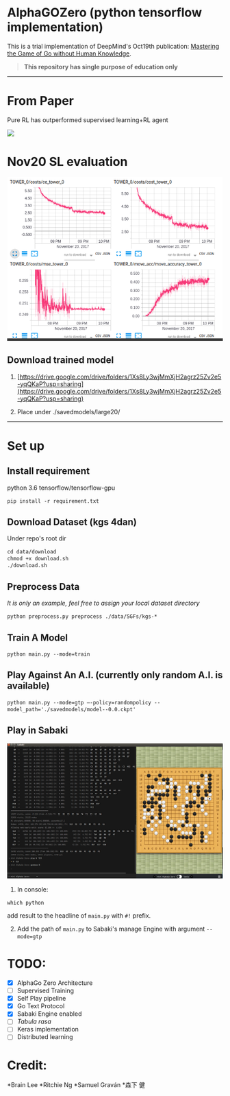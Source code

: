 # AlphaGOZero (python tensorflow implementation)
This is a trial implementation of DeepMind's Oct19th publication: [Mastering the Game of Go without Human Knowledge](https://www.nature.com/articles/nature24270.epdf?author_access_token=VJXbVjaSHxFoctQQ4p2k4tRgN0jAjWel9jnR3ZoTv0PVW4gB86EEpGqTRDtpIz-2rmo8-KG06gqVobU5NSCFeHILHcVFUeMsbvwS-lxjqQGg98faovwjxeTUgZAUMnRQ).

>**This repository has single purpose of education only**

---
# From Paper

Pure RL has outperformed supervised learning+RL agent

![](/figure/rl_vs_sl.png)


# Nov20 SL evaluation

![](/figure/Nov20large20eval.png)

## Download trained model

1. [https://drive.google.com/drive/folders/1Xs8Ly3wjMmXjH2agrz25Zv2e5-yqQKaP?usp=sharing](https://drive.google.com/drive/folders/1Xs8Ly3wjMmXjH2agrz25Zv2e5-yqQKaP?usp=sharing)

2. Place under ./savedmodels/large20/

---

# Set up

## Install requirement

python 3.6
tensorflow/tensorflow-gpu

```
pip install -r requirement.txt
```

## Download Dataset (kgs 4dan)

Under repo's root dir

```
cd data/download
chmod +x download.sh
./download.sh
```

## Preprocess Data

*It is only an example, feel free to assign your local dataset directory*

```
python preprocess.py preprocess ./data/SGFs/kgs-*
```

## Train A Model

```
python main.py --mode=train
```

## Play Against An A.I. (currently only random A.I. is available)

```
python main.py --mode=gtp —-policy=randompolicy --model_path='./savedmodels/model--0.0.ckpt'
```

## Play in Sabaki

![](/figure/Sabaki.png)

1. In console:
```
which python
```
add result to the headline of ```main.py``` with ```#!``` prefix.

2. Add the path of ```main.py``` to Sabaki's manage Engine with argument ```--mode=gtp```

# TODO:
- [x] AlphaGo Zero Architecture
- [ ] Supervised Training
- [x] Self Play pipeline
- [x] Go Text Protocol
- [x] Sabaki Engine enabled
- [ ] *Tabula rasa*
- [ ] Keras implementation
- [ ] Distributed learning

# Credit:

*Brain Lee
*Ritchie Ng
*Samuel Graván
*森下 健
